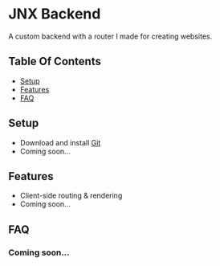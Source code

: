 # JNX Backend
A custom backend with a router I made for creating websites.
## Table Of Contents
- [Setup](#setup)
- [Features](#features)
- [FAQ](#faq)

## Setup
- Download and install [Git](https://git-scm.com/downloads)
- Coming soon...

## Features
- Client-side routing & rendering
- Coming soon...

## FAQ
### Coming soon...
